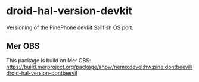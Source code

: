 # droid-hal-version-devkit
Versioning of the PinePhone devkit Sailfish OS port.

## Mer OBS
This package is build on Mer OBS: https://build.merproject.org/package/show/nemo:devel:hw:pine:dontbeevil/droid-hal-version-dontbeevil

